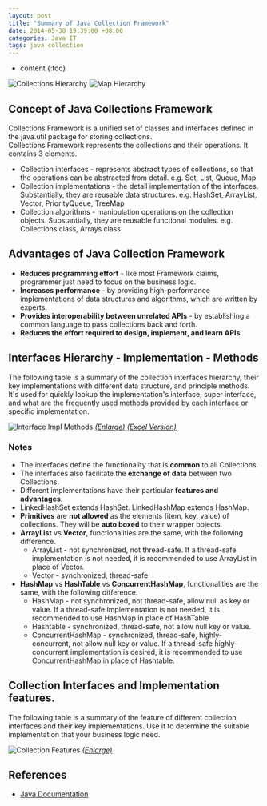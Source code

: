 ```yaml
---
layout: post
title: "Summary of Java Collection Framework"
date: 2014-05-30 19:39:00 +08:00
categories: Java IT
tags: java collection
---
```


* content
{:toc}

![Collections Hierarchy](https://ejres-1253687085.picgz.myqcloud.com/img/java/CollectionHierarchy.png)
![Map Hierarchy](https://ejres-1253687085.picgz.myqcloud.com/img/java/MapInterface.png)

## Concept of Java Collections Framework  
Collections Framework is a unified set of classes and interfaces defined in the java.util package for storing collections.  
Collections Framework represents the collections and their operations. It contains 3 elements.  




* Collection interfaces - represents abstract types of collections, so that the operations can be abstracted from detail. e.g. Set, List, Queue, Map  
* Collection implementations - the detail implementation of the interfaces. Substantially, they are reusable data structures. e.g. HashSet, ArrayList, Vector, PriorityQueue, TreeMap  
* Collection algorithms - manipulation operations on the collection objects. Substantially, they are reusable functional modules. e.g. Collections class, Arrays class  


## Advantages of Java Collection Framework  
* **Reduces programming effort** - like most Framework claims, programmer just need to focus on the business logic.  
* **Increases performance** - by providing high-performance implementations of data structures and algorithms, which are written by experts.  
* **Provides interoperability between unrelated APIs** - by establishing a common language to pass collections back and forth.  
* **Reduces the effort required to design, implement, and learn APIs**  

 
## Interfaces Hierarchy - Implementation - Methods
The following table is a summary of the collection interfaces hierarchy, their key implementations with different data structure, and principle methods. It's used for quickly lookup the implementation's interface, super interface, and what are the frequently used methods provided by each interface or specific implementation.

![Interface Impl Methods](https://ejres-1253687085.picgz.myqcloud.com/img/java/CollectionImplMethod.png)
[*(Enlarge)*](https://ejres-1253687085.picgz.myqcloud.com/img/java/CollectionImplMethod.png)  [*(Excel Version)*](https://ejres-1253687085.cosgz.myqcloud.com/doc/CollectionInterfacesImplMethods.xlsx)

### Notes
* The interfaces define the functionality that is **common** to all Collections.  
* The interfaces also facilitate the **exchange of data** between two Collections.  
* Different implementations have their particular **features and advantages**.  
* LinkedHashSet extends HashSet. LinkedHashMap extends HashMap.  
* **Primitives** are **not allowed** as the elements (item, key, value) of collections. They will be **auto boxed** to their wrapper objects.  
* **ArrayList** vs **Vector**, functionalities are the same, with the following difference.  
    * ArrayList - not synchronized, not thread-safe. If a thread-safe implementation is not needed, it is recommended to use ArrayList in place of Vector.  
    * Vector - synchronized, thread-safe  
* **HashMap** vs **HashTable** vs **ConcurrentHashMap**,  functionalities are the same, with the following difference.  
    * HashMap - not synchronized, not thread-safe, allow null as key or value. If a thread-safe implementation is not needed, it is recommended to use HashMap in place of HashTable  
    * Hashtable - synchronized, thread-safe, not allow null key or value.  
    * ConcurrentHashMap - synchronized, thread-safe, highly-concurrent, not allow null key or value. If a thread-safe highly-concurrent implementation is desired, it is recommended to use ConcurrentHashMap in place of Hashtable.  

## Collection Interfaces and Implementation features.
The following table is a summary of the feature of different collection interfaces and their key implementations. Use it to determine the suitable implementation that your business logic need.

![Collection Features](https://ejres-1253687085.picgz.myqcloud.com/img/java/CollectionFeatures.png)
[*(Enlarge)*](https://ejres-1253687085.picgz.myqcloud.com/img/java/CollectionFeatures.png) 


## References

* [Java Documentation](http://docs.oracle.com/javase/7/docs/technotes/guides/collections/overview.html)
